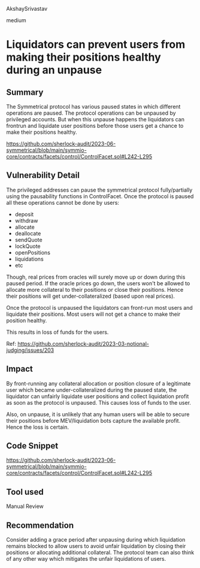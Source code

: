 AkshaySrivastav

medium

# Liquidators can prevent users from making their positions healthy during an unpause

## Summary
The Symmetrical protocol has various paused states in which different operations are paused. The protocol operations can be unpaused by privileged accounts. But when this unpause happens the liquidators can frontrun and liquidate user positions before those users get a chance to make their positions healthy.

https://github.com/sherlock-audit/2023-06-symmetrical/blob/main/symmio-core/contracts/facets/control/ControlFacet.sol#L242-L295

## Vulnerability Detail

The privileged addresses can pause the symmetrical protocol fully/partially using the pausability functions in ControlFacet. Once the protocol is paused all these operations cannot be done by users:

- deposit
- withdraw
- allocate
- deallocate
- sendQuote
- lockQuote
- openPositions
- liquidations
- etc

Though, real prices from oracles will surely move up or down during this paused period. If the oracle prices go down, the users won't be allowed to allocate more collateral to their positions or close their positions. Hence their positions will get under-collateralized (based upon real prices).

Once the protocol is unpaused the liquidators can front-run most users and liquidate their positions. Most users will not get a chance to make their position healthy.

This results in loss of funds for the users.

Ref: https://github.com/sherlock-audit/2023-03-notional-judging/issues/203

## Impact
By front-running any collateral allocation or position closure of a legitimate user which became under-collateralized during the paused state, the liquidator can unfairly liquidate user positions and collect liquidation profit as soon as the protocol is unpaused. This causes loss of funds to the user.

Also, on unpause, it is unlikely that any human users will be able to secure their positions before MEV/liquidation bots capture the available profit. Hence the loss is certain.

## Code Snippet
https://github.com/sherlock-audit/2023-06-symmetrical/blob/main/symmio-core/contracts/facets/control/ControlFacet.sol#L242-L295

## Tool used

Manual Review

## Recommendation
Consider adding a grace period after unpausing during which liquidation remains blocked to allow users to avoid unfair liquidation by closing their positions or allocating additional collateral.
The protocol team can also think of any other way which mitigates the unfair liquidations of users.